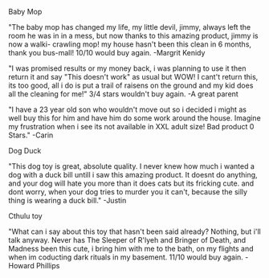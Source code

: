 Baby Mop

"The baby mop has changed my life, my little devil, jimmy, always left the room he was in in a mess, but now thanks to this amazing product, jimmy is now a walki- crawling mop! my house hasn't been this clean in 6 months, thank you bus-mall! 10/10 would buy again.
-Margrit Kenidy

"I was promised results or my money back, i was planning to use it then return it and say "This doesn't work" as usual but WOW! I cant't return this, its too good, all i do is put a trail of raisens on the ground and my kid does all the cleaning for me!" 3/4 stars wouldn't buy again. 
-A great parent

"I have a 23 year old son who wouldn't move out so i decided i might as well buy this for him and have him do some work around the house. Imagine my frustration when i see its not available in XXL adult size! Bad product 0 Stars."
-Carin


Dog Duck

"This dog toy is great, absolute quality. I never knew how much i wanted a dog with a duck bill untill i saw this amazing product. It doesnt do anything, and your dog will hate you more than it does cats but its fricking cute. and dont worry, when your dog tries to murder you it can't, because the silly thing is wearing a duck bill."
-Justin 


Cthulu toy

"What can i say about this toy that hasn't been said already? Nothing, but i'll talk anyway. Never has The Sleeper of R'lyeh and Bringer of Death, and Madness been this cute, i bring him with me to the bath, on my flights and when im coducting dark rituals in my basement. 11/10 would buy again. 
-Howard Phillips
